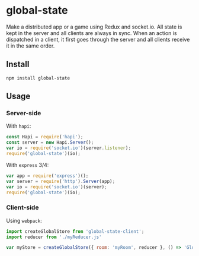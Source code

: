 # global-state

Make a distributed app or a game using Redux and socket.io. All state is kept in the server and all clients are always in sync. When an action is dispatched in a client, it first goes through the server and all clients receive it in the same order.

## Install

    npm install global-state

## Usage

### Server-side
With `hapi`:

```js
const Hapi = require('hapi');
const server = new Hapi.Server();
var io = require('socket.io')(server.listener);
require('global-state')(io);
```

With `express` 3/4:

```js
var app = require('express')();
var server = require('http').Server(app);
var io = require('socket.io')(server);
require('global-state')(io);
```

### Client-side
Using `webpack`:

```js
import createGlobalStore from 'global-state-client';
import reducer from './myReducer.js'

var myStore = createGlobalStore({ room: 'myRoom', reducer }, () => 'Global state loaded!');
```
